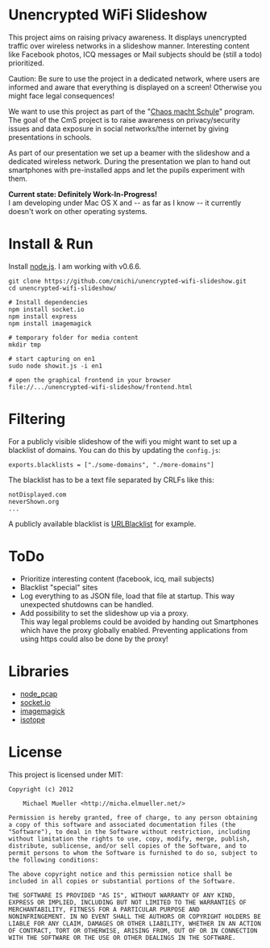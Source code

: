 # Unencrypted WiFi Slideshow

This project aims on raising privacy awareness. It displays unencrypted 
traffic over wireless networks in a slideshow manner.
Interesting content like Facebook photos, ICQ messages or Mail subjects 
should be (still a todo) prioritized.

Caution: Be sure to use the project in a dedicated network, where users are
informed and aware that everything is displayed on a screen! 
Otherwise you might face legal consequences!

We want to use this project as part of the "[Chaos macht Schule](http://ulm.ccc.de/ChaosMachtSchule)" 
program. The goal of the CmS project is to raise awareness on privacy/security
issues and data exposure in social networks/the internet by giving presentations
in schools.

As part of our presentation we set up a beamer with the slideshow and a dedicated 
wireless network. During the presentation we plan to hand out smartphones with
pre-installed apps and let the pupils experiment with them.

**Current state: Definitely Work-In-Progress!**   
I am developing under Mac OS X and -- as far as I know -- it currently doesn't work
on other operating systems.
		

# Install & Run

Install [node.js](https://github.com/joyent/node). I am working with v0.6.6.

	git clone https://github.com/cmichi/unencrypted-wifi-slideshow.git
	cd unencrypted-wifi-slideshow/
	
	# Install dependencies
	npm install socket.io
	npm install express
	npm install imagemagick	
	
	# temporary folder for media content
	mkdir tmp 
		
	# start capturing on en1
	sudo node showit.js -i en1
	
	# open the graphical frontend in your browser
	file://.../unencrypted-wifi-slideshow/frontend.html


# Filtering

For a publicly visible slideshow of the wifi you might want to set up a 
blacklist of domains. You can do this by updating the `config.js`:

	exports.blacklists = ["./some-domains", "./more-domains"]

The blacklist has to be a text file separated by CRLFs like this:
	
	notDisplayed.com
	neverShown.org
	...
	
A publicly available blacklist is [URLBlacklist](http://urlblacklist.com/) 
for example.


# ToDo

 * Prioritize interesting content (facebook, icq, mail subjects)
 * Blacklist "special" sites
 * Log everything to as JSON file, load that file at startup.
   This way unexpected shutdowns can be handled.
 * Add possibility to set the slideshow up via a proxy.  
   This way legal problems could be avoided by handing out Smartphones
   which have the proxy globally enabled. Preventing applications from 
   using https could also be done by the proxy!


# Libraries

 * [node_pcap](https://github.com/mranney/node_pcap)
 * [socket.io](https://github.com/LearnBoost/socket.io)
 * [imagemagick](https://github.com/rsms/node-imagemagick)
 * [isotope](https://github.com/desandro/isotope)


# License

This project is licensed under MIT:

	Copyright (c) 2012
	
		Michael Mueller <http://micha.elmueller.net/>
	
	Permission is hereby granted, free of charge, to any person obtaining
	a copy of this software and associated documentation files (the
	"Software"), to deal in the Software without restriction, including
	without limitation the rights to use, copy, modify, merge, publish,
	distribute, sublicense, and/or sell copies of the Software, and to
	permit persons to whom the Software is furnished to do so, subject to
	the following conditions:

	The above copyright notice and this permission notice shall be
	included in all copies or substantial portions of the Software.

	THE SOFTWARE IS PROVIDED "AS IS", WITHOUT WARRANTY OF ANY KIND,
	EXPRESS OR IMPLIED, INCLUDING BUT NOT LIMITED TO THE WARRANTIES OF
	MERCHANTABILITY, FITNESS FOR A PARTICULAR PURPOSE AND
	NONINFRINGEMENT. IN NO EVENT SHALL THE AUTHORS OR COPYRIGHT HOLDERS BE
	LIABLE FOR ANY CLAIM, DAMAGES OR OTHER LIABILITY, WHETHER IN AN ACTION
	OF CONTRACT, TORT OR OTHERWISE, ARISING FROM, OUT OF OR IN CONNECTION
	WITH THE SOFTWARE OR THE USE OR OTHER DEALINGS IN THE SOFTWARE.
